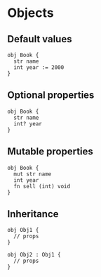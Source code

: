 # Objects

## Default values
```the
obj Book {
  str name
  int year := 2000
}
```

## Optional properties
```the
obj Book {
  str name
  int? year
}
```

## Mutable properties
```the
obj Book {
  mut str name
  int year
  fn sell (int) void
}
```

## Inheritance
```the
obj Obj1 {
  // props
}

obj Obj2 : Obj1 {
  // props
}
```

